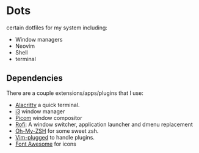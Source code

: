 # Dots 
certain dotfiles for my system including:
  - Window managers
  - Neovim
  - Shell
  - terminal
## Dependencies
There are a couple extensions/apps/plugins that I use:
  - [Alacritty] a quick terminal.
  - [i3] window manager
  - [Picom] window compositor
  - [Rofi]: A window switcher, application launcher and dmenu replacement 
  - [Oh-My-ZSH] for some sweet zsh.
  - [Vim-plugged] to handle plugins.
  - [Font Awesome] for icons
  
  [Oh-My-ZSH]: https://ohmyz.sh/
  [Vim-plugged]: https://github.com/junegunn/vim-plug
  [Alacritty]: https://github.com/alacritty/alacritty
  [Rofi]: https://github.com/davatorium/rofi
  [i3]: https://i3wm.org/
  [Picom]: https://wiki.archlinux.org/index.php/Picom
  [Font Awesome]: https://fontawesome.com/
  
